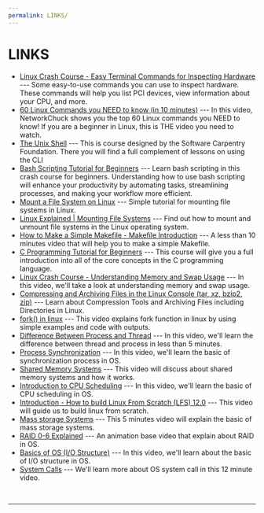 ```yaml
---
permalink: LINKS/
---
```


# LINKS

* [Linux Crash Course - Easy Terminal Commands for Inspecting Hardware](https://youtu.be/oGyJr-iUwt8?si=59V2boc0XfmlFekg) --- 
Some easy-to-use commands you can use to inspect hardware. 
These commands will help you list PCI devices, view information about your CPU, and more.
* [60 Linux Commands you NEED to know (in 10 minutes)](https://youtu.be/gd7BXuUQ91w?si=ap1KE2wyK6hHlkDb) ---
In this video, NetworkChuck shows you the top 60 Linux commands you NEED to know! If you are a beginner in Linux, this is THE video you need to watch.
* [The Unix Shell](https://swcarpentry.github.io/shell-novice/) ---
This is course designed by the Software Carpentry Foundation. There you will find a full complement of lessons on using the CLI
* [Bash Scripting Tutorial for Beginners](https://youtu.be/tK9Oc6AEnR4?si=PcOMSHLEHX26w1m4) ---
Learn bash scripting in this crash course for beginners. Understanding how to use bash scripting will enhance your productivity by automating tasks, streamlining processes, and making your workflow more efficient.
* [Mount a File System on Linux](https://www.linode.com/docs/guides/mount-file-system-on-linux/) ---
Simple tutorial for mounting file systems in Linux.
* [Linux Explained | Mounting File Systems](https://youtu.be/ssdFIWbVKZ4?si=Wz28GF3sS7SogyWo) ---
Find out how to mount and unmount file systems in the Linux operating system.
* [How to Make a Simple Makefile - Makefile Introduction](https://youtu.be/_r7i5X0rXJk?si=59ZY2OPUJiytjfiN) ---
A less than 10 minutes video that will help you to make a simple Makefile.
* [C Programming Tutorial for Beginners](https://youtu.be/KJgsSFOSQv0?si=UQyrUiSUdK1lZxi2) ---
This course will give you a full introduction into all of the core concepts in the C programming language.
* [Linux Crash Course - Understanding Memory and Swap Usage](https://youtu.be/XTMyJ5l0GLg?si=zlBlICzSFbkaNk7v) ---
In this video, we'll take a look at understanding memory and swap usage.
* [Compressing and Archiving Files in the Linux Console (tar, xz, bzip2, zip)](https://youtu.be/d4PAEbHcLVg?si=SHdGeOMHmq_dFFQh) ---
Learn about Compression Tools and Archiving Files including Directories in Linux.
* [fork() in linux](https://youtu.be/CaWgJIbwb-4?si=BahSgcOgoe0ph7Oz) ---
This video explains fork function in linux by using simple examples and code with outputs.
* [Difference Between Process and Thread](https://youtu.be/O3EyzlZxx3g?si=POmxQNTXZDWEtAc5) ---
In this video, we'll learn the difference between thread and process in less than 5 minutes.
* [Process Synchronization](https://youtu.be/ph2awKa8r5Y?si=ZXBeUdoeBUrisKj9) ---
In this video, we'll learn the basic of synchronization process in OS.
* [Shared Memory Systems](https://youtu.be/uHtzOFwgD74?si=KKiwuwVv53jez8Q0) ---
This video will discuss about shared memory systems and how it works.
* [Introduction to CPU Scheduling](https://youtu.be/EWkQl0n0w5M?si=EejciBhV9wZ4kh3o) ---
In this video, we'll learn the basic of CPU scheduling in OS.
* [Introduction - How to build Linux From Scratch (LFS) 12.0](https://youtu.be/685qdaX9YQc?si=R_3Jkg5Z30dv0RVm) ---
This video will guide us to build linux from scratch.
* [Mass storage Systems](https://youtu.be/KMETs6ONOoI?si=nYRXgQkZfBJj3WKF) ---
This 5 minutes video will explain the basic of mass storage systems.
* [RAID 0-6 Explained](https://youtu.be/uag1k3yvgQY?si=MgVkCxXhmkTD4FI5) ---
An animation base video that explain about RAID in OS.
* [Basics of OS (I/O Structure)](https://youtu.be/F18RiREDkwE?si=DnwkE6oml27emER-) ---
In this video, we'll learn about the basic of I/O structure in OS.
* [System Calls](https://youtu.be/lhToWeuWWfw?si=hrOAiYwZtW6z4Rmz) ---
We'll learn more about OS system call in this 12 minute video.
<br>
<hr>
